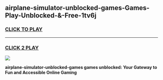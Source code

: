 
## airplane-simulator-unblocked-games-Games-Play-Unblocked-&-Free-1tv6j
<h3>
<a href="https://premium76.site?title=airplane-simulator-unblocked-games&ref=24A">CLICK TO PLAY</a></h3>
<hr>

<h3>
<a href="https://premium76.site?title=airplane-simulator-unblocked-games&ref=24A">CLICK 2 PLAY</a>
  
</h3>

<a href="https://premium76.site?title=airplane-simulator-unblocked-games&ref=24A"><img src="https://clearcache.store/games.png"></a>


**airplane-simulator-unblocked-games games unblocked: Your Gateway to Fun and Accessible Online Gaming**
